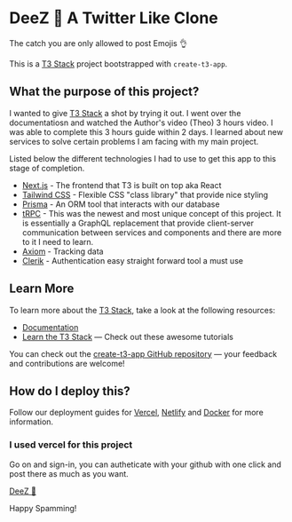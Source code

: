 # DeeZ 🥜 A Twitter Like Clone

The catch you are only allowed to post Emojis 👌

This is a [T3 Stack](https://create.t3.gg/) project bootstrapped with `create-t3-app`.

## What the purpose of this project?

I wanted to give [T3 Stack](https://create.t3.gg/) a shot by trying it out. I went over the documentatiosn and watched the Author's video (Theo) 3 hours video. I was able to complete this 3 hours guide within 2 days.
I learned about new services to solve certain problems I am facing with my main project.

Listed below the different technologies I had to use to get this app to this stage of completion.

- [Next.js](https://nextjs.org) - The frontend that T3 is built on top aka React
- [Tailwind CSS](https://tailwindcss.com) - Flexible CSS "class library" that provide nice styling
- [Prisma](https://prisma.io) - An ORM tool that interacts with our database
- [tRPC](https://trpc.io) - This was the newest and most unique concept of this project. It is essentially a GraphQL replacement that provide client-server communication between services and components and there are more to it I need to learn.
- [Axiom](https://axiom.co/) - Tracking data
- [Clerik](https://clerk.com/) - Authentication easy straight forward tool a must use

## Learn More

To learn more about the [T3 Stack](https://create.t3.gg/), take a look at the following resources:

- [Documentation](https://create.t3.gg/)
- [Learn the T3 Stack](https://create.t3.gg/en/faq#what-learning-resources-are-currently-available) — Check out these awesome tutorials

You can check out the [create-t3-app GitHub repository](https://github.com/t3-oss/create-t3-app) — your feedback and contributions are welcome!

## How do I deploy this?

Follow our deployment guides for [Vercel](https://create.t3.gg/en/deployment/vercel), [Netlify](https://create.t3.gg/en/deployment/netlify) and [Docker](https://create.t3.gg/en/deployment/docker) for more information.

### I used vercel for this project

Go on and sign-in, you can autheticate with your github with one click and post there as much as you want.

[DeeZ 🥜]([https://clerk.com/](https://deez-book.vercel.app/)https://deez-book.vercel.app/)

Happy Spamming!
